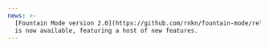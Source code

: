 ```yaml
---
news: >-
  [Fountain Mode version 2.0](https://github.com/rnkn/fountain-mode/releases/v2.0.0)
  is now available, featuring a host of new features.
---
```

